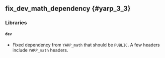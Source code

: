 fix_dev_math_dependency {#yarp_3_3}
-----------------------

### Libraries

#### `dev`

* Fixed dependency from `YARP_math` that should be `PUBLIC`. A few headers
  include `YARP_math` headers.
